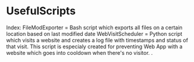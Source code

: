 # UsefulScripts

Index:
FileModExporter = Bash script which exports all files on a certain location based on last modified date
WebVisitScheduler = Python script which visits a website and creates a log file with timestamps and status of that visit. This script is especialy created for preventing Web App with a website which goes into cooldown when there's no visitor.
.
